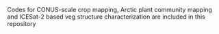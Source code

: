 Codes for CONUS-scale crop mapping, Arctic plant community mapping and ICESat-2 based veg structure characterization are included in this repository

